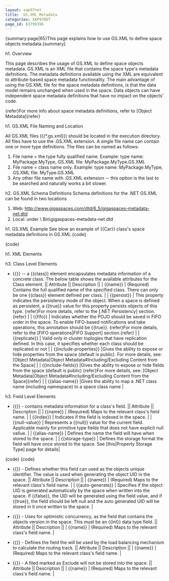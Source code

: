 ```yaml
---
layout: xap97net
title:  GS.XML Metadata
categories: XAP97NET
page_id: 63799396
---
```


{summary:page|65}This page explains how to use GS.XML to define space objects metadata.{summary}

h1. Overview

This page describes the usage of GS.XML to define space objects metadata.
GS.XML is an XML file that contains the space type's metadata definitions. The metadata definitions available using the XML are equivalent to attribute-based space metadata functionality. The main advantage of using the GS.XML file for the space metadata definitions, is that the data model remains unchanged when used in the space. Data objects can have independent space metadata definitions that have no impact on the objects' code.

{refer}For more info about space metadata definitions, refer to [Object Metadata]{refer}

h1. GS.XML File Naming and Location

All GS.XML files ({{\*.gs.xml}}) should be located in the execution directory.
All files have to use the .GS.XML extension.
A single file name can contain one or more type definitions.
The files can be named as follows:
1) File name = the type fully qualified name. Example: type name: MyPackage.MyType, GS.XML file: MyPackage.MyType.GS.XML
2) File name = class name only. Example: type name: MyPackage.MyType, GS.XML file: MyType.GS.XML
3) Any other file name with .GS.XML extension -- this option is the last to be searched and naturally works a bit slower.

h2. GS.XML Schema Definitions
Schema definitions for the .NET GS.XML can be found in two locations
1)	Web: http://www.gigaspaces.com/dtd/6_5/gigaspaces-metadata-net.dtd
2)	Local: under <install Dir>\ Bin\gigaspaces-metadata-net.dtd

h1. GS.XML Example
See blow an example of {{Car}} class's space metadata definitions in GS.XML
{code}
<?xml version="1.0" encoding="UTF-8"?>
<!DOCTYPE gigaspaces-mapping SYSTEM "..\..\..\Bin\gigaspaces-metadata-net.dtd">
<gigaspaces-mapping>
  <class name="GigaSpaces.Examples.SpaceOperations.Entities.Car" persist="true" fifo="true" replicate="true" >
    <id name="CarId" />
    <routing name="CarType"/>
    <property name="CarId" null-value="-1" />
    <property name="Make" index="basic" />
    <property name="ManufacturingDate" null-value="1900-01-01T12:00:00" index="basic/>
    <exclude name="MaintenanceBook" />
    <version name="VersionProperty" />
  </class>
</gigaspaces-mapping>
{code}

h1. XML Elements

h3. Class Level Elements

- {{*<class>*}} -- a {{class}} element encapsulates metadata information of a concrete class. The below table shows the available attributes for the Class element.
|| Attribute || Description ||
| {{name}} | (Required) Contains the full qualified name of the specified class. There can only be one {{class}} element defined per class. |
| {{persist}} | This property indicates the persistency mode of the object. When a space is defined as persistent, a {{true}} value for this property persists objects of this type. {refer}For more details, refer to the [.NET Persistency] section. {refer} |
| {{fifo}} | Indicates whether the POJO should be saved in FIFO order in the space. To enable FIFO-based notifications and take operations, this annotation should be {{true}}. {refer}For more details, refer to the [FIFO operations|FIFO Support] section.{refer} |
| {{replicate}} | Valid only in cluster toplogies that have replication defined. In this case, it specifies whether each class should be replicated or not |
| {{include-properties}} |Gives the ability to expose or hide properties from the space (default is public).
For more details, see: [Object Metadata|Object Metadata#Including/Excluding Content from the Space] |
| {{include-fields}} |Gives the ability to expose or hide fields from the space (default is public) {refer}For more details, see: [Object Metadata|Object Metadata#Including/Excluding Content from the Space]{refer} |
| {{alias-name}} |Gives the ability to map a .NET class name (including namespace) to a space class name |


h3. Field Level Elements
- {{*<property>*}} \- contains metadata information for a class's field.
|| Attribute || Description ||
| {{name}} | (Required) Maps to the relevant class's field name. |
| {{index}} | Indicates if the field is indexed in the space. |
| {{null-value}} | Represents a {{null}} value for the current field. Applicable mainly for primitive type fields that does not have explicit null vallue. |
| {{alias-name}} | Defines the name the field will have when stored to the space. |
| {{storage-type}} | Defines the storage format the field will have once stored to the space. See [this|Property Storage Type] page for details|

{code}
<class name="GigaSpaces.Examples.SpaceOperations.Entities.Person" persist="false" replicate="false" fifo="false" >
	<property name="Int_Field" null-value="-1" alias-name="int_Field" />
	<property name="DateTime_Field" null-value="00:00:00.0000000, January 1, 0001" alias-name="dateTime_Field"/>
	<property name="Address" alias-name="address" storage-type="Object" />
</class>
{code}

- {{*<id>*}} \- Defines whether this field can used as the objects unique identifier. The value is used when generating the object UID in the space.
|| Attribute || Description ||
| {{name}} | (Required) Maps to the relevant class's field name. |
| {{auto-generate}} | Specifies if the object UID is generated automatically by the space when written into the space. If {{false}}, the UID will be generated using the field value, and if {{true}}, the field should be left null and the auto generated UID will be stored in it once written to the space. |

- {{*<version>*}} \- Uses for optimistic concurrency, as the field that contains the objects version in the space. This must be an {{int}} data type field.
|| Attribute || Description ||
| {{name}} | (Required) Maps to the relevant class's field name. |

- {{*<routing>*}} \- Defines the field the will be used by the load balancing mechanism to calculate the routing track.
|| Attribute || Description ||
| {{name}} | (Required) Maps to the relevant class's field name. |

- {{*<exclude>*}} \- A filed marked as Exclude will not be stored into the space.
|| Attribute || Description ||
| {{name}} | (Required) Maps to the relevant class's field name. |
